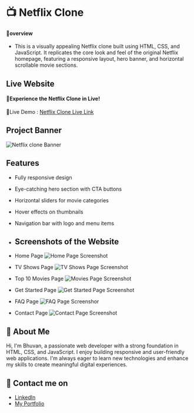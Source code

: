 
# 📺 Netflix Clone

#### 🔰overview
- This is a visually appealing Netflix clone built using HTML, CSS, and JavaScript. It replicates the core look and feel of the original Netflix homepage, featuring a responsive layout, hero banner, and horizontal scrollable movie sections.
## Live Website
#### 🚀Experience the Netflix Clone in Live!
🔗Live Demo :
[Netflix Clone Live Link](https://bhuvan-anupoju.github.io/Netflix-Clone/)
## Project Banner
![Netflix clone Banner](https://github.com/user-attachments/assets/5eac04bb-9b65-4462-a428-1e8a2c289192)

## Features

- Fully responsive design

- Eye-catching hero section with CTA buttons

- Horizontal sliders for movie categories

- Hover effects on thumbnails

- Navigation bar with logo and menu items
- ## Screenshots of the Website
- Home Page
![Home Page Screenshot](https://github.com/user-attachments/assets/2503470f-61c8-439a-9ba1-8c2c1ee4e85c)

- TV Shows Page
![TV Shows Page Screenshot](https://github.com/user-attachments/assets/40bc6c85-c0d6-4f46-b638-3a49ea44e136)

- Top 10 Movies Page
![Movies Page Screenshot](https://github.com/user-attachments/assets/4eb48e6d-c296-44f9-8276-89745425182a)

- Get Started Page 
![Get Started Page Screenshot](https://github.com/user-attachments/assets/ba449606-91c9-4230-a4bf-c10c380e46a4)

- FAQ Page
![FAQ Page Screenshor](https://github.com/user-attachments/assets/bba9e959-1fc2-4699-b24f-0d238bc4b220)

- Contact  Page
![Contact Page Screenshot](https://github.com/user-attachments/assets/c8d2fc64-7585-4162-ae8d-033731a556fe)

## 👦 About Me
Hi, I'm Bhuvan, a passionate web developer with a strong foundation in HTML, CSS, and JavaScript. I enjoy building responsive and user-friendly web applications. I'm always eager to learn new technologies and enhance my skills to create meaningful digital experiences.

## 🔗 Contact me on
- [LinkedIn](https://www.linkedin.com/in/bhuvan-anupoju/)
- [My Portfolio](https://bhuvan-anupoju.github.io/Bhuvan.dev/)



